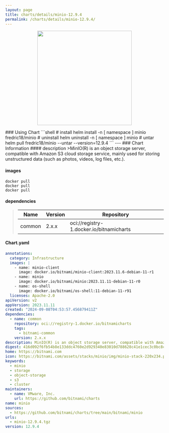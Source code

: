 ```yaml
---
layout: page
title: charts/details/minio-12.9.4
permalink: /charts/details/minio-12.9.4/
---
```

<p align="center">
    <img src="https://bitnami.com/assets/stacks/minio/img/minio-stack-220x234.png" width="300px" height="300px">
</p>
### Using Chart
```shell
# install
helm install -n [ namespace ] minio fredric18/minio
# uninstall
helm uninstall -n [ namespace ] minio
# untar
helm pull fredric18/minio --untar --version=12.9.4
```
---
### Chart Information
#### description
>MinIO(R) is an object storage server, compatible with Amazon S3 cloud storage service, mainly used for storing unstructured data (such as photos, videos, log files, etc.).
   
#### images
```shell
docker pull 
docker pull 
docker pull 
```
   
#### dependencies
>Name | Version | Repository
>---|---|---
>common | 2.x.x | oci://registry-1.docker.io/bitnamicharts
   
#### Chart.yaml
```yaml
annotations:
  category: Infrastructure
  images: |
    - name: minio-client
      image: docker.io/bitnami/minio-client:2023.11.6-debian-11-r1
    - name: minio
      image: docker.io/bitnami/minio:2023.11.11-debian-11-r0
    - name: os-shell
      image: docker.io/bitnami/os-shell:11-debian-11-r91
  licenses: Apache-2.0
apiVersion: v2
appVersion: 2023.11.11
created: "2024-09-08T04:53:57.456879411Z"
dependencies:
  - name: common
    repository: oci://registry-1.docker.io/bitnamicharts
    tags:
      - bitnami-common
    version: 2.x.x
description: MinIO(R) is an object storage server, compatible with Amazon S3 cloud storage service, mainly used for storing unstructured data (such as photos, videos, log files, etc.).
digest: 416d092f6fb54b8e133ddc4760e2d929340e83010d788628c41e1cec3c0bc8cf
home: https://bitnami.com
icon: https://bitnami.com/assets/stacks/minio/img/minio-stack-220x234.png
keywords:
  - minio
  - storage
  - object-storage
  - s3
  - cluster
maintainers:
  - name: VMware, Inc.
    url: https://github.com/bitnami/charts
name: minio
sources:
  - https://github.com/bitnami/charts/tree/main/bitnami/minio
urls:
  - minio-12.9.4.tgz
version: 12.9.4
```
